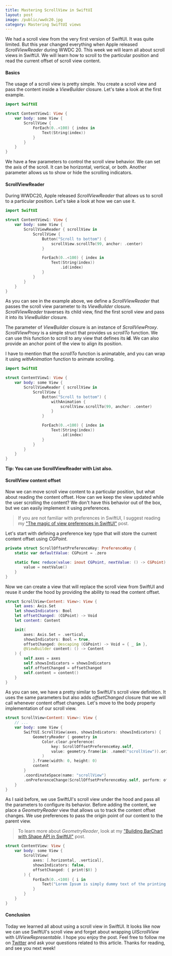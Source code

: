 ```yaml
---
title: Mastering ScrollView in SwiftUI
layout: post
image: /public/wwdc20.jpg
category: Mastering SwiftUI views
---
```


We had a scroll view from the very first version of SwiftUI. It was quite limited. But this year changed everything when Apple released *ScrollViewReader* during WWDC 20. This week we will learn all about scroll views in SwiftUI. We will learn how to scroll to the particular position and read the current offset of scroll view content.

#### Basics
The usage of a scroll view is pretty simple. You create a scroll view and pass the content inside a *ViewBuilder* closure. Let's take a look at the first example.

```swift
import SwiftUI

struct ContentView1: View {
    var body: some View {
        ScrollView {
            ForEach(0..<100) { index in
                Text(String(index))
            }
        }
    }
}
```

We have a few parameters to control the scroll view behavior. We can set the axis of the scroll. It can be horizontal, vertical, or both. Another parameter allows us to show or hide the scrolling indicators.

#### ScrollViewReader
During WWDC20, Apple released *ScrollViewReader* that allows us to scroll to a particular position. Let's take a look at how we can use it.

```swift
import SwiftUI

struct ContentView1: View {
    var body: some View {
        ScrollViewReader { scrollView in
            ScrollView {
                Button("Scroll to bottom") {
                    scrollView.scrollTo(99, anchor: .center)
                }

                ForEach(0..<100) { index in
                    Text(String(index))
                        .id(index)
                }
            }
        }
    }
}
```

As you can see in the example above, we define a *ScrollViewReader* that passes the scroll view parameter to its *ViewBuilder* closure. *ScrollViewReader* traverses its child view, find the first scroll view and pass it into its *ViewBuilder* closure.

The parameter of *ViewBuilder* closure is an instance of *ScrollViewProxy*. *ScrollViewProxy* is a simple struct that provides us *scrollTo* function. We can use this function to scroll to any view that defines its **id**. We can also provide an anchor point of the view to align its position.

I have to mention that the *scrollTo* function is animatable, and you can wrap it using *withAnimation* function to animate scrolling.

```swift
import SwiftUI

struct ContentView1: View {
    var body: some View {
        ScrollViewReader { scrollView in
            ScrollView {
                Button("Scroll to bottom") {
                    withAnimation {
                        scrollView.scrollTo(99, anchor: .center)
                    }
                }

                ForEach(0..<100) { index in
                    Text(String(index))
                        .id(index)
                }
            }
        }
    }
}
```

**Tip: You can use ScrollViewReader with List also.**

#### ScrollView content offset
Now we can move scroll view content to a particular position, but what about reading the content offset. How can we keep the view updated while the user scrolling the content? We don't have this behavior out of the box, but we can easily implement it using preferences.

> If you are not familiar with preferences in SwiftUI, I suggest reading my ["The magic of view preferences in SwiftUI"](/2020/01/15/the-magic-of-view-preferences-in-swiftui/) post.

Let's start with defining a preference key type that will store the current content offset using *CGPoint*.

```swift
private struct ScrollOffsetPreferenceKey: PreferenceKey {
    static var defaultValue: CGPoint = .zero

    static func reduce(value: inout CGPoint, nextValue: () -> CGPoint) {
        value = nextValue()
    }
}
```

Now we can create a view that will replace the scroll view from SwiftUI and reuse it under the hood by providing the ability to read the content offset.

```swift
struct ScrollView<Content: View>: View {
    let axes: Axis.Set
    let showsIndicators: Bool
    let offsetChanged: (CGPoint) -> Void
    let content: Content

    init(
        axes: Axis.Set = .vertical,
        showsIndicators: Bool = true,
        offsetChanged: @escaping (CGPoint) -> Void = { _ in },
        @ViewBuilder content: () -> Content
    ) {
        self.axes = axes
        self.showsIndicators = showsIndicators
        self.offsetChanged = offsetChanged
        self.content = content()
    }
}
```

As you can see, we have a pretty similar to SwiftUI's scroll view definition. It uses the same parameters but also adds *offsetChanged* closure that we will call whenever content offset changes. Let's move to the body property implementation of our scroll view.

```swift
struct ScrollView<Content: View>: View {
    // ...
    var body: some View {
        SwiftUI.ScrollView(axes, showsIndicators: showsIndicators) {
            GeometryReader { geometry in
                Color.clear.preference(
                    key: ScrollOffsetPreferenceKey.self,
                    value: geometry.frame(in: .named("scrollView")).origin
                )
            }.frame(width: 0, height: 0)
            content
        }
        .coordinateSpace(name: "scrollView")
        .onPreferenceChange(ScrollOffsetPreferenceKey.self, perform: offsetChanged)
    }
}
```

As I said before, we use SwiftUI's scroll view under the hood and pass all the parameters to configure its behavior. Before adding the content, we place a *GeometryReader* view that allows us to track the content offset changes. We use preferences to pass the origin point of our content to the parent view.

> To learn more about *GeometryReader*, look at my ["Building BarChart with Shape API in SwiftUI"](/2019/08/14/building-barchart-with-shape-api-in-swiftui/) post.

```swift
struct ContentView: View {
    var body: some View {
        ScrollView(
            axes: [.horizontal, .vertical],
            showsIndicators: false,
            offsetChanged: { print($0) }
        ) {
            ForEach(0..<100) { i in
                Text("Lorem Ipsum is simply dummy text of the printing and typesetting industry. Lorem Ipsum has been the industry's standard dummy text ever since the 1500s, when an unknown printer took a galley of type and scrambled it to make a type specimen book.")
            }
        }
    }
}
```

#### Conclusion
Today we learned all about using a scroll view in SwiftUI. It looks like now we can use SwiftUI's scroll view and forget about wrapping *UIScrollView* with *UIViewRepresentable*. I hope you enjoy the post. Feel free to follow me on [Twitter](https://twitter.com/mecid) and ask your questions related to this article. Thanks for reading, and see you next week!